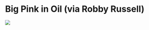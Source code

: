 <!--
id: 21837089
link: http://tumblr.atmos.org/post/21837089/big-pink-in-oil-via-robby-russell
slug: big-pink-in-oil-via-robby-russell
date: Mon Dec 17 2007 15:19:52 GMT-0800 (PST)
publish: 2007-12-017
tags: 
title: Big Pink in Oil (via Robby Russell)
-->


Big Pink in Oil (via Robby Russell)
===================================

![](http://24.media.tumblr.com/ZyX8Upfyn338h1thxAS3nY3U_400.jpg)

